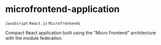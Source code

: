 # microfrontend-application
`JavaScript` `React.js` `Microfrontends`

Compact React application built using the "Micro Frontend" architecture with the module federation.

